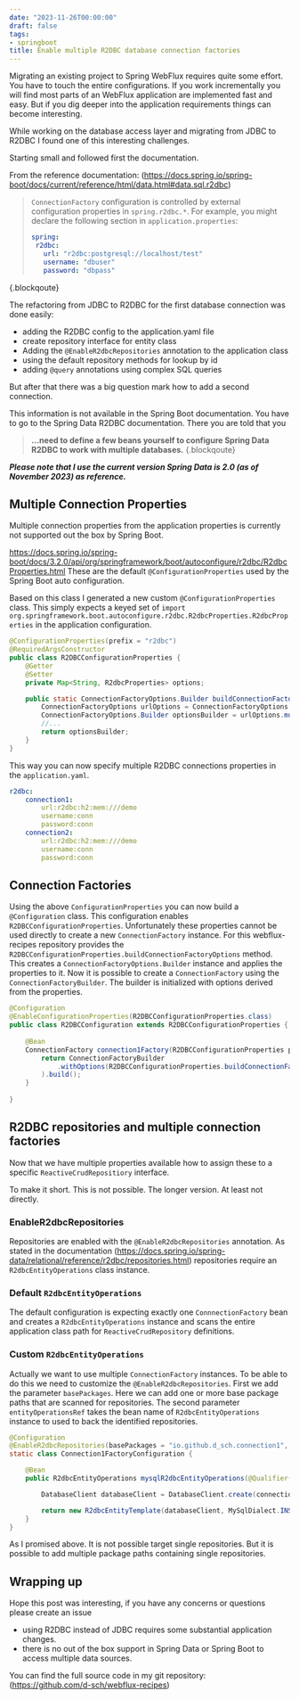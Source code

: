 ```yaml
---
date: "2023-11-26T00:00:00"
draft: false
tags:
- springboot
title: Enable multiple R2DBC database connection factories
---
```

Migrating an existing project to Spring WebFlux requires quite some effort.
You have to touch the entire configurations. 
If you work incrementally you will find most parts of an WebFlux application are implemented fast and easy.
But if you dig deeper into the application requirements things can become interesting.

While working on the database access layer and migrating from JDBC to R2DBC I found one of this interesting challenges.

Starting small and followed first the documentation.

From the reference documentation: (https://docs.spring.io/spring-boot/docs/current/reference/html/data.html#data.sql.r2dbc)
>`ConnectionFactory` configuration is controlled by external configuration properties in `spring.r2dbc.*`.
>For example, you might declare the following section in `application.properties`:
>```yaml
>spring:
>  r2dbc:
>    url: "r2dbc:postgresql://localhost/test"
>    username: "dbuser"
>    password: "dbpass"
>```
{.blockqoute}

The refactoring from JDBC to R2DBC for the first database connection was done easily:
- adding the R2DBC config to the application.yaml file
- create repository interface for entity class
- Adding the `@EnableR2dbcRepositories` annotation to the application class
- using the default repository methods for lookup by id
- adding `@query` annotations using complex SQL queries

But after that there was a big question mark how to add a second connection.

This information is not available in the Spring Boot documentation.
You have to go to the Spring Data R2DBC documentation.
There you are told that you
>**...need to define a few beans yourself to configure Spring Data R2DBC to work with multiple databases.**
{.blockqoute}

***Please note that I use the current version Spring Data is 2.0 (as of November 2023) as reference.***

## Multiple Connection Properties
Multiple connection properties from the application properties is currently not supported out the box by Spring Boot.

https://docs.spring.io/spring-boot/docs/3.2.0/api/org/springframework/boot/autoconfigure/r2dbc/R2dbcProperties.html
These are the default `@ConfigurationProperties` used by the Spring Boot auto configuration.

Based on this class I generated a new custom `@ConfigurationProperties` class.
This simply expects a keyed set of `import org.springframework.boot.autoconfigure.r2dbc.R2dbcProperties.R2dbcProperties` in the application configuration.

```java
@ConfigurationProperties(prefix = "r2dbc")
@RequiredArgsConstructor
public class R2DBCConfigurationProperties {
    @Getter
    @Setter
    private Map<String, R2dbcProperties> options;

    public static ConnectionFactoryOptions.Builder buildConnectionFactoryOptions(R2dbcProperties r2dbcProperties) {
		ConnectionFactoryOptions urlOptions = ConnectionFactoryOptions.parse(r2dbcProperties.getUrl());
		ConnectionFactoryOptions.Builder optionsBuilder = urlOptions.mutate();
        //...
		return optionsBuilder;    
    }
}
```
This way you can now specify multiple R2DBC connections properties in the `application.yaml`.
```yaml
r2dbc:
    connection1:
        url:r2dbc:h2:mem:///demo
        username:conn
        password:conn
    connection2:
        url:r2dbc:h2:mem:///demo
        username:conn
        password:conn
```

## Connection Factories
Using the above `ConfigurationProperties` you can now build a `@Configuration` class.
This configuration enables `R2DBCConfigurationProperties`.
Unfortunately these properties cannot be used directly to create a new `ConnectionFactory` instance.
For this webflux-recipes repository provides the `R2DBCConfigurationProperties.buildConnectionFactoryOptions` method.
This creates a `ConnectionFactoryOptions.Builder` instance and applies the properties to it.
Now it is possible to create a `ConnectionFactory` using the `ConnectionFactoryBuilder`.
The builder is initialized with options derived from the properties.

```java
@Configuration
@EnableConfigurationProperties(R2DBCConfigurationProperties.class)
public class R2DBCConfiguration extends R2DBCConfigurationProperties {
    
    @Bean
    ConnectionFactory connection1Factory(R2DBCConfigurationProperties properties) {
        return ConnectionFactoryBuilder
            .withOptions(R2DBCConfigurationProperties.buildConnectionFactoryOptions(properties.getOptions().get("connection1"))
        ).build();
    }
    
}
```
## R2DBC repositories and multiple connection factories
Now that we have multiple properties available how to assign these to a specific `ReactiveCrudRepositiory` interface.

To make it short. This is not possible. The longer version. At least not directly.

### EnableR2dbcRepositories
Repositories are enabled with the `@EnableR2dbcRepositories` annotation.
As stated in the documentation (https://docs.spring.io/spring-data/relational/reference/r2dbc/repositories.html) repositories require an `R2dbcEntityOperations` class instance.

### Default `R2dbcEntityOperations`
The default configuration is expecting exactly one `ConnnectionFactory` bean and creates a `R2dbcEntityOperations` instance and scans the entire application class path for `ReactiveCrudRepository` definitions.

### Custom `R2dbcEntityOperations`
Actually we want to use multiple `ConnectionFactory` instances.
To be able to do this we need to customize the `@EnableR2dbcRepositories`.
First we add the parameter `basePackages`. Here we can add one or more base package paths that are scanned for repositories.
The second parameter `entityOperationsRef` takes the bean name of `R2dbcEntityOperations` instance to used to back the identified repositories.

```java
@Configuration
@EnableR2dbcRepositories(basePackages = "io.github.d_sch.connection1", entityOperationsRef = "connection1R2dbcEntityOperations")
static class Connection1FactoryConfiguration {

    @Bean
    public R2dbcEntityOperations mysqlR2dbcEntityOperations(@Qualifier("connection1Factory") ConnectionFactory connectionFactory) {

        DatabaseClient databaseClient = DatabaseClient.create(connectionFactory);

        return new R2dbcEntityTemplate(databaseClient, MySqlDialect.INSTANCE);
    }
}
```

As I promised above. It is not possible target single repositories. But it is possible to add multiple package paths containing single repositories.

## Wrapping up
Hope this post was interesting, if you have any concerns or questions please create an issue 
- using R2DBC instead of JDBC requires some substantial application changes.
- there is no out of the box support in Spring Data or Spring Boot to access multiple data sources.


You can find the full source code in my git repository: (https://github.com/d-sch/webflux-recipes)